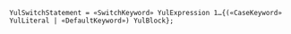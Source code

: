 <!-- This file is generated automatically by infrastructure scripts. Please don't edit by hand. -->

```{ .ebnf .slang-ebnf #YulSwitchStatement }
YulSwitchStatement = «SwitchKeyword» YulExpression 1…{(«CaseKeyword» YulLiteral | «DefaultKeyword») YulBlock};
```
